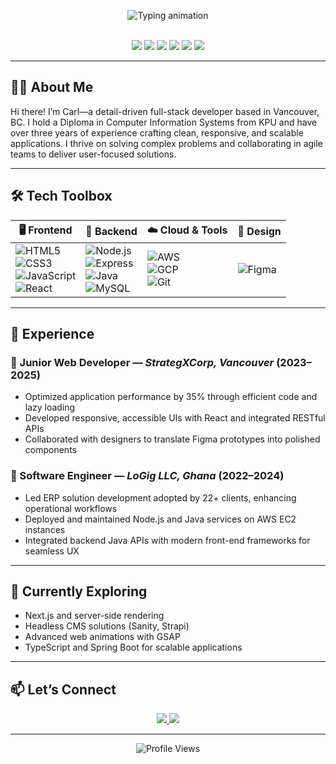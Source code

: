 <!-- Header Section -->
<p align="center">
  <img src="https://readme-typing-svg.demolab.com?font=Fira+Code&size=25&pause=1000&color=0ED3CF&width=600&lines=Hi+I'm+Carl+Nikoi!;Full+Stack+Developer+%7C+CIS+Grad+%7C+Tech+Problem+Solver;Let's+Build+Something+Great+Together!" alt="Typing animation" />
</p>

<br/>

<div align="center">
  <img src="https://img.shields.io/badge/React.js-61DAFB?style=for-the-badge&logo=react&logoColor=black" />
  <img src="https://img.shields.io/badge/Node.js-339933?style=for-the-badge&logo=node.js&logoColor=white" />
  <img src="https://img.shields.io/badge/Java-007396?style=for-the-badge&logo=java&logoColor=white" />
  <img src="https://img.shields.io/badge/AWS-232F3E?style=for-the-badge&logo=amazon-aws&logoColor=white" />
  <img src="https://img.shields.io/badge/MySQL-00758F?style=for-the-badge&logo=mysql&logoColor=white" />
  <img src="https://img.shields.io/badge/Git-F05032?style=for-the-badge&logo=git&logoColor=white" />
</div>

---

## 👨‍💻 About Me

Hi there! I’m Carl—a detail-driven full-stack developer based in Vancouver, BC. I hold a Diploma in Computer Information Systems from KPU and have over three years of experience crafting clean, responsive, and scalable applications. I thrive on solving complex problems and collaborating in agile teams to deliver user-focused solutions.

---

## 🛠️ Tech Toolbox

<div align="center">

| 🖥️ Frontend                                                                                      | 🔧 Backend                                                                          | ☁️ Cloud & Tools                                                | 🎨 Design            |
| ------------------------------------------------------------------------------------------------ | ----------------------------------------------------------------------------------- | --------------------------------------------------------------- | -------------------- |
| ![HTML5](https://img.shields.io/badge/HTML5-E34F26?logo=html5&logoColor=white&style=flat-square) <br> ![CSS3](https://img.shields.io/badge/CSS3-1572B6?logo=css3&logoColor=white&style=flat-square) <br> ![JavaScript](https://img.shields.io/badge/JavaScript-F7DF1E?logo=javascript&logoColor=black&style=flat-square) <br> ![React](https://img.shields.io/badge/React-61DAFB?logo=react&logoColor=black&style=flat-square)                                 | ![Node.js](https://img.shields.io/badge/Node.js-339933?logo=node.js&logoColor=white&style=flat-square) <br> ![Express](https://img.shields.io/badge/Express-000000?logo=express&logoColor=white&style=flat-square) <br> ![Java](https://img.shields.io/badge/Java-007396?logo=java&logoColor=white&style=flat-square) <br> ![MySQL](https://img.shields.io/badge/MySQL-4479A1?logo=mysql&logoColor=white&style=flat-square) | ![AWS](https://img.shields.io/badge/AWS-FF9900?logo=amazon-aws&logoColor=white&style=flat-square) <br> ![GCP](https://img.shields.io/badge/Google%20Cloud-4285F4?logo=google-cloud&logoColor=white&style=flat-square) <br> ![Git](https://img.shields.io/badge/Git-F05032?logo=git&logoColor=white&style=flat-square) | ![Figma](https://img.shields.io/badge/Figma-F24E1E?logo=figma&logoColor=white&style=flat-square) |

</div>

---

## 💼 Experience

### 🔹 Junior Web Developer — *StrategXCorp, Vancouver* (2023–2025)  
- Optimized application performance by 35% through efficient code and lazy loading  
- Developed responsive, accessible UIs with React and integrated RESTful APIs  
- Collaborated with designers to translate Figma prototypes into polished components  

### 🔹 Software Engineer — *LoGig LLC, Ghana* (2022–2024)  
- Led ERP solution development adopted by 22+ clients, enhancing operational workflows  
- Deployed and maintained Node.js and Java services on AWS EC2 instances  
- Integrated backend Java APIs with modern front-end frameworks for seamless UX  

---

## 🚀 Currently Exploring

- Next.js and server-side rendering  
- Headless CMS solutions (Sanity, Strapi)  
- Advanced web animations with GSAP  
- TypeScript and Spring Boot for scalable applications  

---

## 📫 Let’s Connect

<div align="center">
  <a href="mailto:cnikoi70@gmail.com">
    <img src="https://img.shields.io/badge/Email-cnikoi70@gmail.com-red?style=for-the-badge&logo=gmail&logoColor=white" />
  </a>
  <a href="https://www.linkedin.com/in/carlnikoi/">
    <img src="https://img.shields.io/badge/LinkedIn-Carlnikoi-blue?style=for-the-badge&logo=linkedin&logoColor=white" />
  </a>
</div>

---

<p align="center">
  <img src="https://komarev.com/ghpvc/?username=nikoicarl&style=flat-square&color=blue" alt="Profile Views" />
</p>
